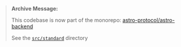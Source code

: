 > __Archive Message:__
>
> This codebase is now part of the monorepo: [astro-protocol/astro-backend](https://github.com/astro-protocol/astro-backend)
>
> See the [`src/standard`](https://github.com/astro-protocol/astro-backend/tree/main/src/standard) directory
